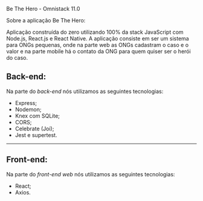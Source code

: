 Be The Hero - Omnistack 11.0

Sobre a aplicação Be The Hero:

Aplicação construída do zero utilizando 100% da stack JavaScript com Node.js, 
React.js e React Native. A aplicação consiste em ser um sistema para ONGs pequenas, 
onde na parte web as ONGs cadastram o caso e o valor e na parte mobile há o 
contato da ONG para quem quiser ser o herói do caso. 


## Back-end:

Na parte do *back-end* nós utilizamos as seguintes tecnologias:

- Express;
- Nodemon;
- Knex com SQLite;
- CORS;
- Celebrate (Joi);
- Jest e supertest.

---

## Front-end:

Na parte do *front-end web* nós utilizamos as seguintes tecnologias:

- React;
- Axios.
